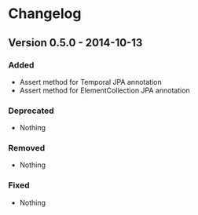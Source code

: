 # Changelog

## Version 0.5.0 - 2014-10-13

### Added
- Assert method for Temporal JPA annotation
- Assert method for ElementCollection JPA annotation

### Deprecated
- Nothing

### Removed
- Nothing

### Fixed
- Nothing


